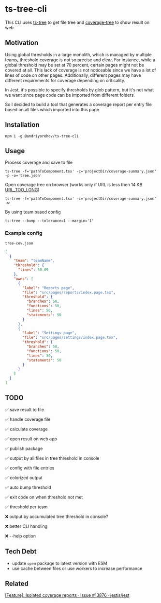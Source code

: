 # ts-tree-cli

This CLI uses [ts-tree](https://github.com/andriyor/ts-tree) to get file tree
and [coverage-tree](https://github.com/andriyor/coverage-tree-next) to show result on web

## Motivation

Using global thresholds in a large monolith, which is managed by multiple teams, threshold coverage is not so precise
and clear.
For instance, while a global threshold may be set at 70 percent, certain pages might not be covered at all.
This lack of coverage is not noticeable since we have a lot of lines of code on other pages. Additionally, different
pages may have different requirements for coverage depending on criticality.

In Jest, it's possible to specify thresholds by glob pattern, but it's not what we want since page code can be imported
from different folders.

So I decided to build a tool that generates a coverage report per entry file based on all files which imported into this
page.

## Installation

```shell
npm i -g @andriyorehov/ts-tree-cli
```

## Usage

Process coverage and save to file

```shell
ts-tree -f='pathToComponent.tsx' -c='projectDir/coverage-summary.json' -p -o='tree.json'
```

Open coverage tree on browser (works only if URL is less then 14
KB [URL_TOO_LONG](https://vercel.com/docs/errors/URL_TOO_LONG))

```shell
ts-tree -f='pathToComponent.tsx' -c='projectDir/coverage-summary.json' -w
```

By using team based config

```shell
ts-tree --bump --tolerance=1 --margin='1'
```

### Example config

`tree-cov.json`

```json
[
  {
    "team": "teamName",
    "threshold": {
      "lines": 50.09
    },
    "owns": [
      {
        "label": "Reports page",
        "file": "src/pages/reports/index.page.tsx",
        "threshold": {
          "branches": 50,
          "functions": 50,
          "lines": 50,
          "statements": 50
        }
      },
      {
        "label": "Settings page",
        "file": "src/pages/settings/index.page.tsx",
        "threshold": {
          "branches": 50,
          "functions": 50,
          "lines": 50,
          "statements": 50
        }
      }
    ]
  }
]
```

## TODO

✅ save result to file

✅ handle coverage file

✅ calculate coverage

✅ open result on web app

✅ publish package

✅ output by all files in tree threshold in console

✅ config with file entries

✅ colorized output

✅ auto bump threshold

✅ exit code on when threshold not met

✅ threshold per team

❌ output by accumulated tree threshold in console?

❌ better CLI handling

❌ --help option

## Tech Debt

- update `open` package to latest version with ESM
- use cache between files or use workers to increase performance


## Related

[[Feature]: Isolated coverage reports · Issue #13876 · jestjs/jest](https://github.com/jestjs/jest/issues/13876)
